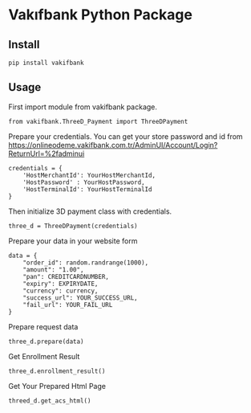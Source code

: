 # Vakıfbank Python Package


## Install

`pip install vakifbank`

## Usage

First import module from vakifbank package.

`from vakifbank.ThreeD_Payment import ThreeDPayment`

Prepare your credentials. You can get your store password and id from https://onlineodeme.vakifbank.com.tr/AdminUI/Account/Login?ReturnUrl=%2fadminui

    credentials = { 
        'HostMerchantId': YourHostMerchantId,
        'HostPassword' : YourHostPassword,
        'HostTerminalId': YourHostTerminalId 
    }

Then initialize 3D payment class with credentials.

`three_d = ThreeDPayment(credentials)`
 
Prepare your data in your website form

    data = {
        "order_id": random.randrange(1000),
        "amount": "1.00",
        "pan": CREDITCARDNUMBER,
        "expiry": EXPIRYDATE,
        "currency": currency,
        "success_url": YOUR_SUCCESS_URL,
        "fail_url": YOUR_FAIL_URL
    }
 

Prepare request data

    three_d.prepare(data) 
 
Get Enrollment Result

    three_d.enrollment_result()

Get Your Prepared Html Page
    
    threed_d.get_acs_html()
